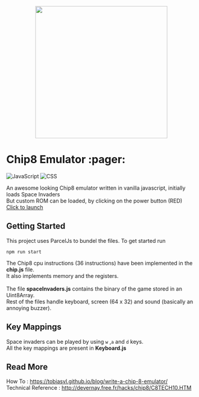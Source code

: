<p align='center'>
<img width="350"  src="https://github.com/mhimanshu712/chip8/blob/master/images/chip8.png" />
</p>
<h1>Chip8 Emulator :pager: </h1>

![JavaScript](https://img.shields.io/badge/-JavaScript-333333?style=flat&logo=javascript)
![CSS](https://img.shields.io/badge/-CSS-333333?style=flat&logo=CSS3&logoColor=1572B6)

An awesome looking Chip8 emulator written in vanilla javascript, initially loads Space Invaders <br>
But custom ROM can be loaded, by clicking on the power button (RED) <br>
[Click to launch](https://play-chip8.web.app/)


## Getting Started
This project uses ParcelJs to bundel the files. To get started run<br>
```
npm run start
```

The Chip8 cpu instructions (36 instructions) have been implemented in the  **chip.js** file. <br>
It also implements memory and the registers. <br> <br>
The file **spaceInvaders.js** contains the binary of the game stored in an Uint8Array. <br>
Rest of the files handle keyboard, screen (64 x 32) and sound (basically an annoying buzzer).

## Key Mappings
Space invaders can be played by using `w` ,`a` and `d` keys. <br>
All the key mappings are present in **Keyboard.js**


## Read More
How To : https://tobiasvl.github.io/blog/write-a-chip-8-emulator/ <br>
Technical Reference : http://devernay.free.fr/hacks/chip8/C8TECH10.HTM
